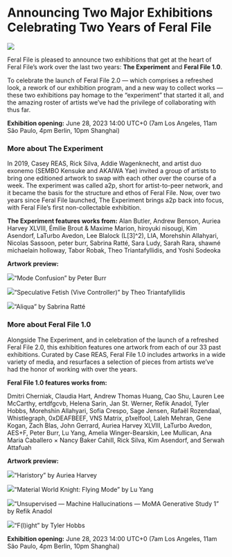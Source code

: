 # Announcing Two Major Exhibitions Celebrating Two Years of Feral File

![](https://hackmd.io/_uploads/BykQ-ApIh.png)

Feral File is pleased to announce two exhibitions that get at the heart of Feral File’s work over the last two years: **The Experiment** and **Feral File 1.0**.

To celebrate the launch of Feral File 2.0 — which comprises a refreshed look, a rework of our exhibition program, and a new way to collect works — these two exhibitions pay homage to the “experiment” that started it all, and the amazing roster of artists we’ve had the privilege of collaborating with thus far. 

**Exhibition opening:** 
June 28, 2023
14:00 UTC+0 (7am Los Angeles, 11am São Paulo, 4pm Berlin, 10pm Shanghai)

### **More about The Experiment**

In 2019, Casey REAS, Rick Silva, Addie Wagenknecht, and artist duo exonemo (SEMBO Kensuke and AKAIWA Yae) invited a group of artists to bring one editioned artwork to swap with each other over the course of a week. The experiment was called a2p, short for artist-to-peer network, and it became the basis for the structure and ethos of Feral File. Now, over two years since Feral File launched, The Experiment brings a2p back into focus, with Feral File’s first non-collectable exhibition.

**The Experiment features works from:**
Alan Butler, Andrew Benson, Auriea Harvey XLVIII, Émilie Brout & Maxime Marion, hiroyuki nisougi, Kim Asendorf, LaTurbo Avedon, Lee Blalock (L[3]^2), LIA, Morehshin Allahyari, Nicolas Sassoon, peter burr, Sabrina Ratté, Sara Ludy, Sarah Rara, shawné michaelain holloway, Tabor Robak, Theo Triantafyllidis, and Yoshi Sodeoka

**Artwork preview:**

![](https://hackmd.io/_uploads/SJQbQATIh.png)<caption>“Mode Confusion” by Peter Burr</caption>

![](https://hackmd.io/_uploads/ByKGQRTI3.png)<caption>“Speculative Fetish (Vive Controller)” by Theo Triantafyllidis</caption>

![](https://hackmd.io/_uploads/ryJrmC68n.jpg)<caption>“Aliqua” by Sabrina Ratté</caption>

### **More about Feral File 1.0**

Alongside The Experiment, and in celebration of the launch of a refreshed Feral File 2.0, this exhibition features one artwork from each of our 33 past exhibitions. Curated by Case REAS, Feral File 1.0 includes artworks in a wide variety of media, and resurfaces a selection of pieces from artists we’ve had the honor of working with over the years.

**Feral File 1.0 features works from:** 

Dmitri Cherniak, Claudia Hart, Andrew Thomas Huang, Cao Shu, Lauren Lee McCarthy, ertdfgcvb, Helena Sarin, Jan St. Werner, Refik Anadol, Tyler Hobbs, Morehshin Allahyari, Sofia Crespo, Sage Jensen, Rafaël Rozendaal, Whistlegraph, 0xDEAFBEEF, VNS Matrix, p1xelfool, Laleh Mehran, Gene Kogan, Zach Blas, John Gerrard, Auriea Harvey XLVIII, LaTurbo Avedon, AES+F, Peter Burr, Lu Yang, Amelia Winger-Bearskin, Lee Mullican, Ana Maria Caballero × Nancy Baker Cahill, Rick Silva, Kim Asendorf, and Serwah Attafuah

**Artwork preview:**

![](https://hackmd.io/_uploads/BJ9tXRpU2.jpg)<caption>“Haristory” by Auriea Harvey</caption>

![](https://hackmd.io/_uploads/r1diQ0a8h.jpg)<caption>“Material World Knight: Flying Mode” by Lu Yang</caption>

![](https://hackmd.io/_uploads/SkFnERpI3.jpg)<caption>“Unsupervised — Machine Hallucinations — MoMA Generative Study 1” by Refik Anadol</caption>

![](https://hackmd.io/_uploads/Bya4HR682.png)<caption>“F(l)ight” by Tyler Hobbs</caption>

**Exhibition opening:** 
June 28, 2023
14:00 UTC+0 (7am Los Angeles, 11am São Paulo, 4pm Berlin, 10pm Shanghai)